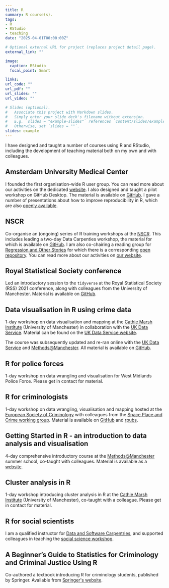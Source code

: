 ```yaml
---
title: R
summary: R course(s).
tags:
- R
- RStudio
- teaching
date: "2025-04-01T00:00:00Z"

# Optional external URL for project (replaces project detail page).
external_link: ""

image:
  caption: RStudio
  focal_point: Smart

links:
url_code: ""
url_pdf: ""
url_slides: ""
url_video: ""

# Slides (optional).
#   Associate this project with Markdown slides.
#   Simply enter your slide deck's filename without extension.
#   E.g. `slides = "example-slides"` references `content/slides/example-slides.md`.
#   Otherwise, set `slides = ""`.
slides: example
---
```


I have designed and taught a number of courses using R and RStudio, including the development of teaching material both on my own and with colleagues.

## Amsterdam University Medical Center

I founded the first organisation-wide R user group. You can read more about our activities on the dedicated [website](https://langtonhugh.github.io/rum_umc/). I also designed and taught a pilot workshop on GitHub Desktop. The material is available on [GitHub](https://github.com/langtonhugh/github_desktop). I gave a number of presentations about how to improve reproducibility in R, which are also [openly available](https://github.com/langtonhugh/reprod_r). 

## NSCR

Co-organise an (ongoing) series of R training workshops at the [NSCR](https://nscr.nl/). This includes leading a two-day Data Carpenties workshop, the material for which is available on [GitHub](https://github.com/langtonhugh/nscr_carpentries). I am also co-chairing a reading group for [Regression and Other Stories](https://avehtari.github.io/ROS-Examples/) for which there is a corresponding [open repository](https://github.com/langtonhugh/regression_book_nscr). You can read more about our activities on [our website](https://nscrweb.netlify.app/).

## Royal Statistical Society conference

Led an introductory session to the `tidyverse` at the Royal Statistical Society (RSS) 2021 conference, along with colleagues from the University of Manchester. Material is available on [GitHub](https://github.com/langtonhugh/rss_r).

## Data visualisation in R using crime data

1-day workshop on data visualisation and mapping at the [Cathie Marsh Institute](https://www.cmi.manchester.ac.uk/) (University of Manchester) in collaboration with the [UK Data Service](https://ukdataservice.ac.uk/). Material can be found on the [UK Data Service website](https://ukdataservice.ac.uk/news-and-events/eventsitem/?id=5552).

The course was subsequently updated and re-ran online with the [UK Data Service](https://ukdataservice.ac.uk/) and [Methods@Manchester](https://www.methods.manchester.ac.uk/). All material is available on [GitHub](https://github.com/langtonhugh/data_viz_R_workshop).


## R for police forces

1-day workshop on data wrangling and visualisation for West Midlands Police Force. Please get in contact for material.

## R for criminologists

1-day workshop on data wrangling, visualisation and mapping hosted at the [European Society of Criminology](https://www.esc-eurocrim.org/) with colleagues from the [Space Place and Crime working group](http://www.space-place-crime.eu/). Material is available on [GitHub](https://github.com/langtonhugh/ESC2019) and [rpubs](https://rpubs.com/spaceplacecrime).

## Getting Started in R - an introduction to data analysis and visualisation

4-day comprehensive introductory course at the [Methods@Manchester](https://www.methods.manchester.ac.uk/) summer school, co-taught with colleagues. Material is available as a [website](https://rcatlord.github.io/GSinR/).

## Cluster analysis in R

1-day workshop introducing cluster analysis in R at the [Cathie Marsh Institute](https://www.cmi.manchester.ac.uk/) (University of Manchester), co-taught with a colleague. Please get in contact for material.

## R for social scientists

I am a qualified instructor for [Data and Software Carpentries](https://carpentries.org/), and supported colleagues in teaching the [social science workshop](https://datacarpentry.org/r-socialsci/).

## A Beginner’s Guide to Statistics for Criminology and Criminal Justice Using R

Co-authored a textbook introducing R for criminology students, published by Springer. Available from [Springer's website](https://link.springer.com/book/10.1007/978-3-030-50625-4).